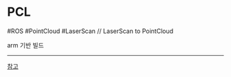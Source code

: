 # PCL
#ROS #PointCloud #LaserScan // LaserScan to PointCloud

arm 기반 빌드

----

[참고](https://pcl.gitbook.io/tutorial/part-0/part00-chapter02#1-3)
